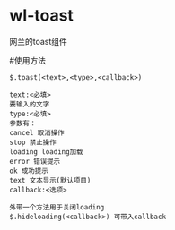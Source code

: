 # wl-toast
网兰的toast组件


#使用方法

    $.toast(<text>,<type>,<callback>)

    text:<必填>
    要输入的文字
    type:<必填>
    参数有：
    cancel 取消操作
    stop 禁止操作
    loading loading加载
    error 错误提示
    ok 成功提示
    text 文本显示(默认项目)
    callback:<选项>

    外带一个方法用于关闭loading
    $.hideloading(<callback>) 可带入callback